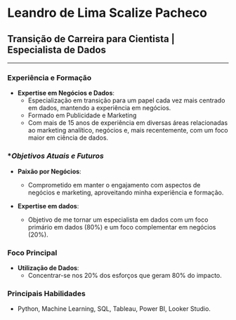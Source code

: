 # **Leandro de Lima Scalize Pacheco**

## **Transição de Carreira para Cientista | Especialista de Dados**

---

### **Experiência e Formação**

- **Expertise em Negócios e Dados**:
   - Especialização em transição para um papel cada vez mais centrado em dados, mantendo a experiência em negócios.
   - Formado em Publicidade e Marketing
   - Com mais de 15 anos de experiência em diversas áreas relacionadas ao marketing analítico, negócios e, mais recentemente, com um foco maior em ciência de dados.

### **Objetivos Atuais e Futuros*

- **Paixão por Negócios**:
  - Comprometido em manter o engajamento com aspectos de negócios e marketing, aproveitando minha experiência e formação.
  
- **Expertise em dados**:
  - Objetivo de me tornar um especialista em dados com um foco primário em dados (80%) e um foco complementar em negócios (20%).

### **Foco Principal**

- **Utilização de Dados**:
  - Concentrar-se nos 20% dos esforços que geram 80% do impacto.

### **Principais Habilidades**

- Python, Machine Learning, SQL, Tableau, Power BI, Looker Studio.
